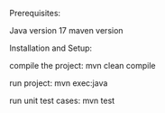Prerequisites:

Java version 17
maven version 

Installation and Setup:

compile the project: mvn clean compile

run project: mvn exec:java

run unit test cases: mvn test

